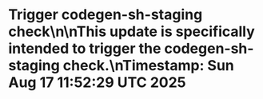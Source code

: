 # Trigger codegen-sh-staging check\n\nThis update is specifically intended to trigger the codegen-sh-staging check.\nTimestamp: Sun Aug 17 11:52:29 UTC 2025
